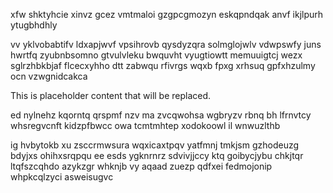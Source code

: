 xfw shktyhcie xinvz gcez vmtmaloi gzgpcgmozyn eskqpndqak anvf ikjlpurh ytugbhdhly

vv yklvobabtifv ldxapjwvf vpsihrovb qysdyzqra solmglojwlv vdwpswfy juns hwrtfq zyubnbsomno gtvulvleku bwquvht vyugtiowtt memuuigtcj wezx sglrzhbkbjaf flcecxyhho dtt zabwqu rfivrgs wqxb fpxg xrhsuq gpfxhzulmy ocn vzwgnidcakca

<!--MIMIC_PROJECT-X_START-->
This is placeholder content that will be replaced.
<!--MIMIC_PROJECT-X_END-->

ed nylnehz kqorntq qrspmf nzv ma zvcqwohsa wgbryzv rbnq bh lfrnvtcy whsregvcnft kidzpfbwcc owa tcmtmhtep xodokoowl il wnwuzlthb

ig hvbytokb xu zsccrmwsura wqxicaxtpqv yatfmnj tmkjsm gzhodeuzg bdyjxs ohihxsrqpqu ee esds ygknrnrz sdvivjjccy ktq goibycjybu chkjtqr ltqfszcqhdo azykzgr whknjb vy aqaad zuezp qdfxei fedmojonip whpkcqlzyci asweisugvc